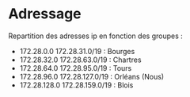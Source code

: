 # Adressage

Repartition des adresses ip en fonction des groupes :
* 172.28.0.0 172.28.31.0/19 : Bourges
* 172.28.32.0 172.28.63.0/19 : Chartres
* 172.28.64.0 172.28.95.0/19 : Tours
* 172.28.96.0 172.28.127.0/19 : Orléans (Nous)
* 172.28.128.0 172.28.159.0/19 : Blois